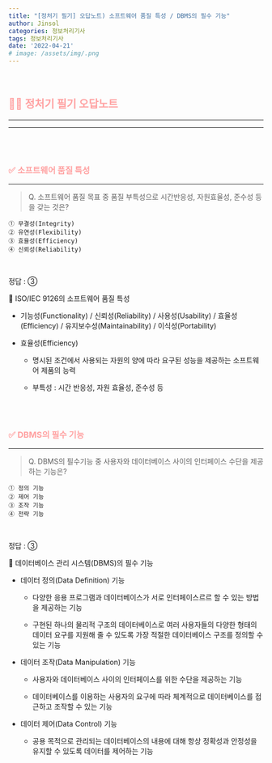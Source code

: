 ```yaml
---
title: "[정처기 필기] 오답노트) 소프트웨어 품질 특성 / DBMS의 필수 기능"
author: Jinsol
categories: 정보처리기사
tags: 정보처리기사
date: '2022-04-21'
# image: /assets/img/.png
---
```


<br>

## <span style="color:#FFA1A1">**🤷‍♀️ 정처기 필기 오답노트**</span>
<hr>
<hr>

<br>
<br>

### <span style="color:#FFA1A1">**✅ 소프트웨어 품질 특성**</span>
<hr>

> Q. 소프트웨어 품질 목표 중 품질 부특성으로 시간반응성, 자원효율성, 준수성 등을 갖는 것은?

    ① 무결성(Integrity)
    ② 유연성(Flexibility)
    ③ 효율성(Efficiency)
    ④ 신뢰성(Reliability)

<br>

정답 : ③

🔎 ISO/IEC 9126의 소프트웨어 품질 특성

- 기능성(Functionality) / 신뢰성(Reliability) / 사용성(Usability) / 효율성(Efficiency) / 유지보수성(Maintainability) / 이식성(Portability)

- 효율성(Efficiency)

    - 명시된 조건에서 사용되는 자원의 양에 따라 요구된 성능을 제공하는 소프트웨어 제품의 능력

    - 부특성 : 시간 반응성, 자원 효율성, 준수성 등
    
<br>
<br>

### <span style="color:#FFA1A1">**✅ DBMS의 필수 기능**</span>
<hr>

> Q. DBMS의 필수기능 중 사용자와 데이터베이스 사이의 인터페이스 수단을 제공하는 기능은?

    ① 정의 기능
    ② 제어 기능
    ③ 조작 기능
    ④ 전략 기능

<br>

정답 : ③

🔎 데이터베이스 관리 시스템(DBMS)의 필수 기능

- 데이터 정의(Data Definition) 기능

    - 다양한 응용 프로그램과 데이터베이스가 서로 인터페이스르르 할 수 있는 방법을 제공하는 기능

    - 구현된 하나의 물리적 구조의 데이터베이스로 여러 사용자들의 다양한 형태의 데이터 요구를 지원해 줄 수 있도록 가장 적절한 데이터베이스 구조를 정의할 수 있는 기능

- 데이터 조작(Data Manipulation) 기능

    - 사용자와 데이터베이스 사이의 인터페이스를 위한 수단을 제공하는 기능

    - 데이터베이스를 이용하는 사용자의 요구에 따라 체계적으로 데이터베이스를 접근하고 조작할 수 있는 기능

- 데이터 제어(Data Control) 기능

    - 공용 목적으로 관리되는 데이터베이스의 내용에 대해 항상 정확성과 안정성을 유지할 수 있도록 데이터를 제어하는 기능